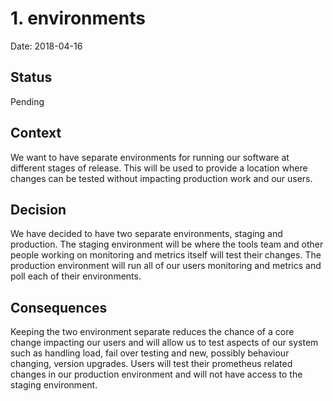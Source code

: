 # 1. environments

Date: 2018-04-16

## Status

Pending

## Context

We want to have separate environments for running our software at different stages of release.
This will be used to provide a location where changes can be tested without impacting
production work and our users.

## Decision

We have decided to have two separate environments, staging and production. The staging
environment will be where the tools team and other people working on monitoring
and metrics itself will test their changes. The production environment will run
all of our users monitoring and metrics and poll each of their environments.

## Consequences

Keeping the two environment separate reduces the chance of a core change impacting
our users and will allow us to test aspects of our system such as handling load,
fail over testing and new, possibly behaviour changing, version upgrades. Users will
test their prometheus related changes in our production environment and will not have access
to the staging environment.
